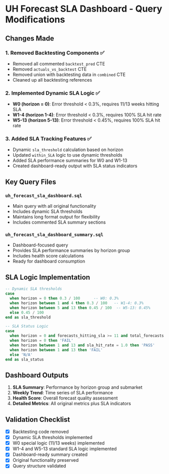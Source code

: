 # UH Forecast SLA Dashboard - Query Modifications

## Changes Made

### 1. Removed Backtesting Components ✅
- Removed all commented `backtest_pred` CTE
- Removed `actuals_vs_backtest` CTE  
- Removed union with backtesting data in `combined` CTE
- Cleaned up all backtesting references

### 2. Implemented Dynamic SLA Logic ✅
- **W0 (horizon = 0)**: Error threshold < 0.3%, requires 11/13 weeks hitting SLA
- **W1-4 (horizon 1-4)**: Error threshold < 0.3%, requires 100% SLA hit rate
- **W5-13 (horizon 5-13)**: Error threshold < 0.45%, requires 100% SLA hit rate

### 3. Added SLA Tracking Features ✅
- Dynamic `sla_threshold` calculation based on horizon
- Updated `within_SLA` logic to use dynamic thresholds
- Added SLA performance summaries for W0 and W1-13
- Created dashboard-ready output with SLA status indicators

## Key Query Files

### `uh_forecast_sla_dashboard.sql`
- Main query with all original functionality
- Includes dynamic SLA thresholds
- Maintains long format output for flexibility
- Includes commented SLA summary sections

### `uh_forecast_sla_dashboard_summary.sql` 
- Dashboard-focused query
- Provides SLA performance summaries by horizon group
- Includes health score calculations
- Ready for dashboard consumption

## SLA Logic Implementation

```sql
-- Dynamic SLA thresholds
case 
  when horizon = 0 then 0.3 / 100      -- W0: 0.3%
  when horizon between 1 and 4 then 0.3 / 100   -- W1-4: 0.3%  
  when horizon between 5 and 13 then 0.45 / 100  -- W5-13: 0.45%
  else 0.45 / 100
end as sla_threshold

-- SLA Status Logic
case 
  when horizon = 0 and forecasts_hitting_sla >= 11 and total_forecasts >= 13 then 'PASS'
  when horizon = 0 then 'FAIL'
  when horizon between 1 and 13 and sla_hit_rate = 1.0 then 'PASS'
  when horizon between 1 and 13 then 'FAIL'
  else 'N/A'
end as sla_status
```

## Dashboard Outputs

1. **SLA Summary**: Performance by horizon group and submarket
2. **Weekly Trend**: Time series of SLA performance  
3. **Health Score**: Overall forecast quality assessment
4. **Detailed Metrics**: All original metrics plus SLA indicators

## Validation Checklist

- [x] Backtesting code removed
- [x] Dynamic SLA thresholds implemented
- [x] W0 special logic (11/13 weeks) implemented
- [x] W1-4 and W5-13 standard SLA logic implemented
- [x] Dashboard-ready summary created
- [x] Original functionality preserved
- [x] Query structure validated